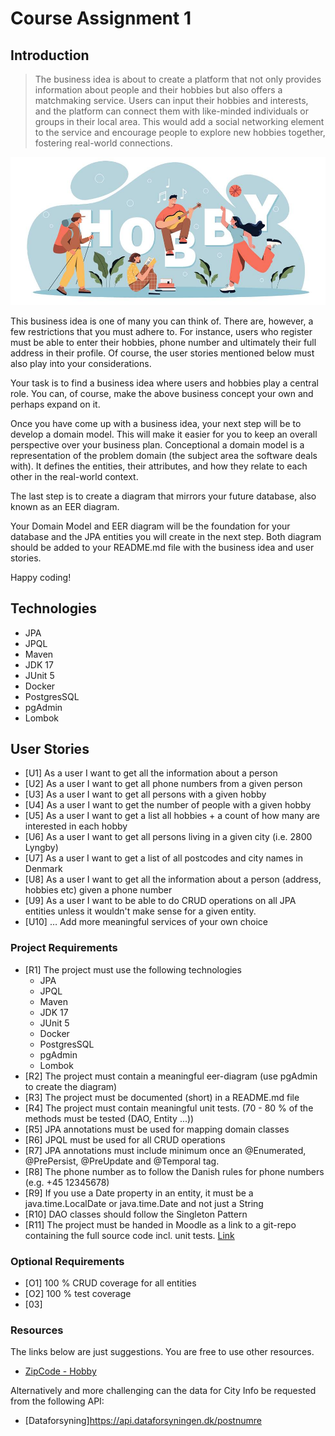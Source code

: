 # Course Assignment 1

## Introduction

>The business idea is about to create a platform that not only provides information about people and their hobbies but also offers a matchmaking service. Users can input their hobbies and interests, and the platform can connect them with like-minded individuals or groups in their local area. This would add a social networking element to the service and encourage people to explore new hobbies together, fostering real-world connections.

![Hobbies](../images/hobbies.png)

This business idea is one of many you can think of. There are, however, a few restrictions that you must adhere to.
For instance, users who register must be able to enter their hobbies, phone number and ultimately their full address in their profile.
Of course, the user stories mentioned below must also play into your considerations.

Your task is to find a business idea where users and hobbies play a central role. You can, of course, make the above 
business concept your own and perhaps expand on it.

Once you have come up with a business idea, your next step will be to develop a domain model. This will make it easier 
for you to keep an overall perspective over your business plan. Conceptional a domain model is a representation of the
problem domain (the subject area the software deals with). It defines the entities, their attributes, and how they relate to each other in the real-world context.



The last step is to create a diagram that mirrors your future database, also known as an EER diagram.

Your Domain Model and EER diagram will be the foundation for your database and the JPA entities you will create in the next step. Both
diagram should be added to your README.md file with the business idea and user stories.

Happy coding!


## Technologies

- JPA
- JPQL
- Maven
- JDK 17
- JUnit 5
- Docker
- PostgresSQL
- pgAdmin
- Lombok

## User Stories

- [U1] As a user I want to get all the information about a person
- [U2] As a user I want to get all phone numbers from a given person
- [U3] As a user I want to get all persons with a given hobby
- [U4] As a user I want to get the number of people with a given hobby
- [U5] As a user I want to get a list all hobbies + a count of how many are interested in each hobby
- [U6] As a user I want to get all persons living in a given city (i.e. 2800 Lyngby)
- [U7] As a user I want to get a list of all postcodes and city names in Denmark
- [U8] As a user I want to get all the information about a person (address, hobbies etc) given a phone number
- [U9] As a user I want to be able to do CRUD operations on all JPA entities unless it wouldn't make sense for a given entity.
- [U10] … Add more meaningful services of your own choice 

### Project Requirements

- [R1] The project must use the following technologies
    - JPA
    - JPQL
    - Maven
    - JDK 17
    - JUnit 5
    - Docker
    - PostgresSQL
    - pgAdmin
    - Lombok
- [R2] The project must contain a meaningful eer-diagram (use pgAdmin to create the diagram)
- [R3] The project must be documented (short) in a README.md file 
- [R4] The project must contain meaningful unit tests. (70 - 80 % of the methods must be tested (DAO, Entity ...))
- [R5] JPA annotations must be used for mapping domain classes
- [R6] JPQL must be used for all CRUD operations
- [R7] JPA annotations must include minimum once an @Enumerated, @PrePersist, @PreUpdate and @Temporal tag.
- [R8] The phone number as to follow the Danish rules for phone numbers (e.g. +45 12345678)
- [R9] If you use a Date property in an entity, it must be a java.time.LocalDate or java.time.Date and not just a String
- [R10] DAO classes should follow the Singleton Pattern
- [R11] The project must be handed in Moodle as a link to a git-repo containing the full source code incl. unit tests. [Link](#)

### Optional Requirements

- [O1] 100 % CRUD coverage for all entities
- [O2] 100 % test coverage
- [03] 


### Resources

The links below are just suggestions. You are free to use other resources.

- [ZipCode - Hobby](https://github.com/dat3startcode/dataForCA-2 )

Alternatively and more challenging can the data for City Info be requested from the following API:
- [Dataforsyning]https://api.dataforsyningen.dk/postnumre

